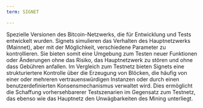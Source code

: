 ```yaml
---
term: SIGNET

---
```

Spezielle Versionen des Bitcoin-Netzwerks, die für Entwicklung und Tests entwickelt wurden. Signets simulieren das Verhalten des Hauptnetzwerks (Mainnet), aber mit der Möglichkeit, verschiedene Parameter zu kontrollieren. Sie bieten somit eine Umgebung zum Testen neuer Funktionen oder Änderungen ohne das Risiko, das Hauptnetzwerk zu stören und ohne dass Gebühren anfallen. Im Vergleich zum Testnetz bieten Signets eine strukturiertere Kontrolle über die Erzeugung von Blöcken, die häufig von einer oder mehreren vertrauenswürdigen Instanzen oder durch einen benutzerdefinierten Konsensmechanismus verwaltet wird. Dies ermöglicht die Schaffung vorhersehbarerer Testszenarien im Gegensatz zum Testnetz, das ebenso wie das Hauptnetz den Unwägbarkeiten des Mining unterliegt.